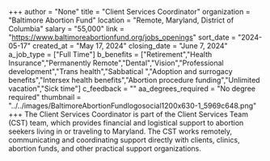 +++
author = "None"
title = "Client Services Coordinator"
organization = "Baltimore Abortion Fund"
location = "Remote, Maryland, District of Columbia"
salary = "55,000"
link = "https://www.baltimoreabortionfund.org/jobs_openings"
sort_date = "2024-05-17"
created_at = "May 17, 2024"
closing_date = "June 7, 2024"
a_job_type = ["Full Time"]
b_benefits = ["Retirement","Health Insurance","Permanently Remote","Dental","Vision","Professional development","Trans health","Sabbatical ","Adoption and surrogacy benefits","Intersex health benefits","Abortion procedure funding","Unlimited vacation","Sick time"]
c_feedback = ""
aa_degrees_required = "No degree required"
thumbnail = "../../images/BaltimoreAbortionFundlogosocial1200x630-1_5969c648.png"
+++
The Client Services Coordinator is part of the Client Services Team (CST) team, which provides financial and logistical support to abortion seekers living in or traveling to Maryland. The CST works remotely, communicating and coordinating support directly with clients, clinics, abortion funds, and other practical support organizations. 
